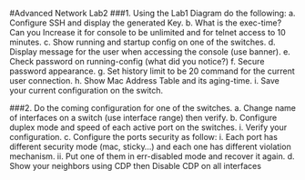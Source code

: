 #Advanced Network Lab2
###1. Using the Lab1 Diagram do the following:
a. Configure SSH and display the generated Key.
b. What is the exec-time? Can you Increase it for console to be unlimited
and for telnet access to 10 minutes.
c. Show running and startup config on one of the switches.
d. Display message for the user when accessing the console (use banner).
e. Check password on running-config (what did you notice?)
f. Secure password appearance.
g. Set history limit to be 20 command for the current user connection.
h. Show Mac Address Table and its aging-time.
i. Save your current configuration on the switch.

###2. Do the coming configuration for one of the switches.
a. Change name of interfaces on a switch (use interface range) then verify.
b. Configure duplex mode and speed of each active port on the switches.
i. Verify your configuration.
c. Configure the ports security as follow:
i. Each port has different security mode (mac, sticky…) and each one
has different violation mechanism.
ii. Put one of them in err-disabled mode and recover it again.
d. Show your neighbors using CDP then Disable CDP on all interfaces
